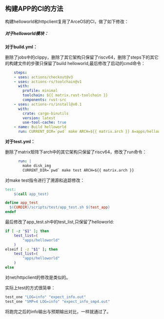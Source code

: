 ## 构建APP的CI的方法

 构建helloworld和httpclient复用了ArceOS的CI，做了如下修改：

##### **对于helloworld模块：**

**对于build.yml：**

删除了jobs中的clippy，删除了其它架构只保留了riscv64，删除了steps下的其它的构建文件的步骤只保留了build helloworld,最后修改了启动的cmd命令：

```yml
    steps:
    - uses: actions/checkout@v3
    - uses: actions-rs/toolchain@v1
      with:
        profile: minimal
        toolchain: ${{ matrix.rust-toolchain }}
        components: rust-src
    - uses: actions-rs/install@v0.1
      with:
        crate: cargo-binutils
        version: latest
        use-tool-cache: true
    - name: Build helloworld
      run: CURRENT_DIR=`pwd` make ARCH=${{ matrix.arch }} A=apps/helloworld
```

**对于test.yml：**

​     删除了matrix矩阵下arch中的其它架构只保留了riscv64，修改了run命令：

```yml
      run: |
        make disk_img
        CURRENT_DIR=`pwd` make test ARCH=${{ matrix.arch }}
```

  对make test指令进行了溯源和追踪修改：

```makefile
test:
	$(call app_test)
```

```makefile
define app_test
  $(CURDIR)/scripts/test/app_test.sh $(test_app)
endef
```

最后修改了app_test.sh中的test_list,只保留了helloworld:

```sh
if [ -z "$1" ]; then
    test_list=(
        "apps/helloworld"
    )
elseif [ -z "$1" ]; then
    test_list=(
        "apps/helloworld"
    )
else
```

对net/httpclient的修改是类似的。



实际上test的方式很简单：

```makefile
test_one "LOG=info" "expect_info.out"
test_one "SMP=4 LOG=info" "expect_info_smp4.out"
```

将跑完之后的info输出与预期输出对比，一样就通过了。